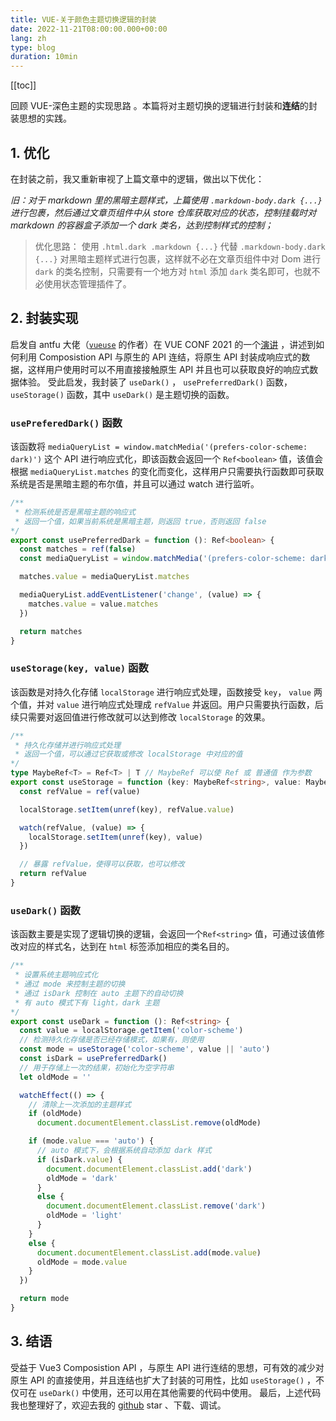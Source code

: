 ```yaml
---
title: VUE-关于颜色主题切换逻辑的封装
date: 2022-11-21T08:00:00.000+00:00
lang: zh
type: blog
duration: 10min
---
```


[[toc]]

回顾 <router-link to="/posts/dark-mode-in-vue">VUE-深色主题的实现思路</router-link> 。本篇将对主题切换的逻辑进行封装和**连结**的封装思想的实践。
## 1. 优化
在封装之前，我又重新审视了上篇文章中的逻辑，做出以下优化：

*旧：对于 markdown 里的黑暗主题样式，上篇使用 `.markdown-body.dark {...}` 进行包裹，然后通过文章页组件中从 store 仓库获取对应的状态，控制挂载时对 markdown 的容器盒子添加一个 dark 类名，达到控制样式的控制；*

> 优化思路：
> 使用 `.html.dark .markdown {...}` 代替 `.markdown-body.dark {...}` 对黑暗主题样式进行包裹，这样就不必在文章页组件中对 Dom 进行 `dark` 的类名控制，只需要有一个地方对 `html` 添加 `dark` 类名即可，也就不必使用状态管理插件了。

## 2. 封装实现
启发自 antfu 大佬（[`vueuse`](https://vueuse.org/) 的作者）在 VUE CONF 2021 的一个[演讲](https://www.bilibili.com/video/BV1x54y1V7H6/?spm_id_from=333.337.search-card.all.click&vd_source=08f003a28f7e417df953d5265c1635dc) ，讲述到如何利用 Composistion API 与原生的 API 连结，将原生 API 封装成响应式的数据，这样用户使用时可以不用直接接触原生 API 并且也可以获取良好的响应式数据体验。
受此启发，我封装了 `useDark()` ， `usePreferredDark()` 函数，`useStorage()` 函数，其中 `useDark()` 是主题切换的函数。
### `usePreferedDark()` 函数
该函数将 `mediaQueryList = window.matchMedia('(prefers-color-scheme: dark)')` 这个 API 进行响应式化，即该函数会返回一个 `Ref<boolean>` 值，该值会根据 `mediaQueryList.matches` 的变化而变化，这样用户只需要执行函数即可获取系统是否是黑暗主题的布尔值，并且可以通过 watch 进行监听。
```ts
/**
 * 检测系统是否是黑暗主题的响应式
 * 返回一个值，如果当前系统是黑暗主题，则返回 true，否则返回 false
*/
export const usePreferredDark = function (): Ref<boolean> {
  const matches = ref(false)
  const mediaQueryList = window.matchMedia('(prefers-color-scheme: dark)')

  matches.value = mediaQueryList.matches

  mediaQueryList.addEventListener('change', (value) => {
    matches.value = value.matches
  })

  return matches
}
```
### `useStorage(key, value)` 函数
该函数是对持久化存储 `localStorage` 进行响应式处理，函数接受 `key`， `value` 两个值，并对 `value` 进行响应式处理成 `refValue` 并返回。用户只需要执行函数，后续只需要对返回值进行修改就可以达到修改 `localStorage` 的效果。
```ts
/**
 * 持久化存储并进行响应式处理
 * 返回一个值，可以通过它获取或修改 localStorage 中对应的值
*/
type MaybeRef<T> = Ref<T> | T // MaybeRef 可以使 Ref 或 普通值 作为参数
export const useStorage = function (key: MaybeRef<string>, value: MaybeRef<string>): Ref<string> {
  const refValue = ref(value)

  localStorage.setItem(unref(key), refValue.value)

  watch(refValue, (value) => {
    localStorage.setItem(unref(key), value)
  })

  // 暴露 refValue，使得可以获取，也可以修改
  return refValue
}
```
### `useDark()` 函数
该函数主要是实现了逻辑切换的逻辑，会返回一个`Ref<string>` 值，可通过该值修改对应的样式名，达到在 `html` 标签添加相应的类名目的。
```ts
/**
 * 设置系统主题响应式化
 * 通过 mode 来控制主题的切换
 * 通过 isDark 控制在 auto 主题下的自动切换
 * 有 auto 模式下有 light，dark 主题
*/
export const useDark = function (): Ref<string> {
  const value = localStorage.getItem('color-scheme')
  // 检测持久化存储是否已经存储模式，如果有，则使用
  const mode = useStorage('color-scheme', value || 'auto')
  const isDark = usePreferredDark()
  // 用于存储上一次的结果，初始化为空字符串
  let oldMode = ''

  watchEffect(() => {
    // 清除上一次添加的主题样式
    if (oldMode)
      document.documentElement.classList.remove(oldMode)

    if (mode.value === 'auto') {
      // auto 模式下，会根据系统自动添加 dark 样式
      if (isDark.value) {
        document.documentElement.classList.add('dark')
        oldMode = 'dark'
      }
      else {
        document.documentElement.classList.remove('dark')
        oldMode = 'light'
      }
    }
    else {
      document.documentElement.classList.add(mode.value)
      oldMode = mode.value
    }
  })

  return mode
}
```
## 3. 结语
受益于 Vue3 Composistion API ，与原生 API 进行连结的思想，可有效的减少对原生 API 的直接使用，并且连结也扩大了封装的可用性，比如 `useStorage()` ，不仅可在 `useDark()` 中使用，还可以用在其他需要的代码中使用。
最后，上述代码我也整理好了，欢迎去我的 [github](https://github.com/fwr220807/demo/tree/main/Package-vue-dark-mode-code) star 、下载、调试。

